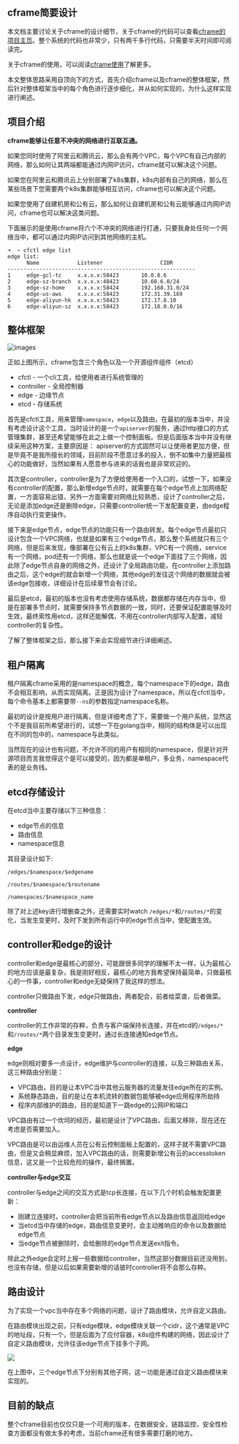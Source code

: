 ## cframe简要设计
本文档主要讨论关于cframe的设计细节，关于cframe的代码可以查看[cframe的项目主页](https://github.com/ICKelin/cframe)。整个系统的代码也非常少，只有两千多行代码，只需要半天时间即可阅读完。

关于cframe的使用，可以阅读[cframe使用](usage.md)了解更多。

本文整体思路采用自顶向下的方式，首先介绍cframe以及cframe的整体框架，然后针对整体框架当中的每个角色进行逐步细化，并从如何实现的，为什么这样实现进行阐述。

## 项目介绍
**cframe能够让任意不冲突的网络进行互联互通。**

如果您同时使用了阿里云和腾讯云，那么会有两个VPC，每个VPC有自己内部的网络，那么如何让其两端都能通过内网IP访问，cframe就可以解决这个问题。

如果您在阿里云和腾讯云上分别部署了k8s集群，k8s内部有自己的网络，那么在某些场景下您需要两个k8s集群能够相互访问，cframe也可以解决这个问题。

如果您使用了自建机房和公有云，那么如何让自建机房和公有云能够通过内网IP访问，cframe也可以解决这类问题。

下面展示的是使用cframe将六个不冲突的网络进行打通，只要我身处任何一个网络当中，都可以通过内网IP访问到其他网络的主机。

```
➜  ~ cfctl edge list
edge list:
      Name            Listener                  CIDR
-----------------------------------------------------------
1     edge-gcl-tc     x.x.x.x:58423       10.0.8.6
2     edge-sz-branch  x.x.x.x:48423       10.60.6.0/24
3     edge-sz-home    x.x.x.x:58424       192.168.31.0/24
4     edge-us-aws     x.x.x.x:58423       172.31.39.169
5     edge-aliyun-hk  x.x.x.x:58423       172.17.8.10
6     edge-aliyun-sz  x.x.x.x:58423       172.18.0.0/16
```

## 整体框架
![images](images/arch.jpg)

正如上图所示，cframe包含三个角色以及一个开源组件组件（etcd）

- cfctl - 一个cli工具，给使用者进行系统管理的
- controller  - 全局控制器
- edge - 边缘节点
- etcd - 存储系统

首先是cfctl工具，用来管理`namespace`，`edge`以及路由，在最初的版本当中，并没有考虑设计这个工具，当时设计的是一个`apiserver`的服务，通过http接口的方式管理集群，甚至还希望能够在此之上做一个控制面板。但是后面版本当中并没有继续采用这种方案，主要原因是： apiserver的方式固然可以让使用者更加方便，但是毕竟不是我所擅长的领域，目前阶段不愿意过多的投入，倒不如集中力量把最核心的功能做好，当然如果有人愿意参与进来的话我也是非常欢迎的。

其次是controller，controller是为了方便给使用者一个入口的，试想一下，如果没有controller的配置，那么新增edge节点时，就需要在每个edge节点上加网络配置，一方面容易出错，另外一方面需要对网络比较熟悉，设计了controller之后，无论是添加edge还是删除edge，只需要controller统一下发配置变更，由edge程序自动执行变更操作。

接下来是edge节点，edge节点的功能只有一个路由转发。每个edge节点最初只设计包含一个VPC网络，也就是如果有三个edge节点，那么整个系统就只有三个网络，但是后来发现，像部署在公有云上的k8s集群，VPC有一个网络，service有一个网络，pod还有一个网络，那么也就是说一个edge下面挂了三个网络，因此除了edge节点自身的网络之外，还设计了全局路由功能，在controller上添加路由之后，这个edge的就会新增一个网络，其他edge的发往这个网络的数据就会被该edge包接收，详细设计在后续章节会有讨论。

最后是etcd，最初的版本也没有考虑使用存储系统，数据都存储在内存当中，但是在部署多节点时，就需要保持多节点数据的一致，同时，还要保证配置能够及时生效，最终索性用etcd，这样还能解偶，不用在controller内部写入配置，减轻controller的复杂性。

了解了整体框架之后，那么接下来会实现细节进行详细阐述。

## 租户隔离
租户隔离cframe采用的是namespace的概念，每个namespace下的edge，路由不会相互影响，从而实现隔离。正是因为设计了namespace，所以在cfctl当中，每个命令基本上都需要带`--ns`的参数指定namespace名称。

最初的设计是按用户进行隔离，但是详细考虑了下，需要做一个用户系统，显然这个不是我目前所希望进行的，试想一下在golang当中，相同的结构体是可以出现在不同的包中的，namespace与此类似。

当然现在的设计也有问题，不允许不同的用户有相同的namespace，但是针对开源项目而言我觉得这个是可以接受的，因为都是单租户，多业务，namespace代表的是业务线。

## etcd存储设计
在etcd当中主要存储以下三种信息：

- edge节点的信息
- 路由信息
- namespace信息

其目录设计如下:

```
/edges/$namespace/$edgename

/routes/$namespace/$routename

/namespaces/$namespace_name

```

除了对上述key进行增删查之外，还需要实时watch `/edges/*`和`/routes/*`的变化，当发生变更时，及时下发到所有运行中的edge节点当中，使配置生效。

## controller和edge的设计
controller和edge是最核心的部分，可能跟很多同学的理解不太一样，认为最核心的地方应该是最复杂，我是刚好相反，最核心的地方我希望保持最简单，只做最核心的一件事，controller和edge无疑保持了我这样的想法。

controller只做路由下发，edge只做路由，两者配合，前者给菜谱，后者做菜。

**controller**

controller的工作非常的存粹，负责与客户端保持长连接，并在etcd的`/edges/*`和`/routes/*`两个目录发生变更时，通过长连接通知edge节点。

**edge**

edge则相对要多一点设计，edge维护与controller的连接，以及三种路由关系，这三种路由分别是：

- VPC路由，目的是让本VPC当中其他云服务器的流量发往edge所在的实例。
- 系统静态路由，目的是让在本机流转的数据包能够被edge应用程序所劫持
- 程序内部维护的路由，目的是知道下一跳edge的公网IP和端口

VPC路由有过一个坎坷的经历，最初是设计了VPC路由，后面又移除，现在还在考虑是否需要加入。

VPC路由是可以由运维人员在公有云控制面板上配置的，这样子就不需要VPC路由，但是又会稍显麻烦，加入VPC路由的话，则需要新增公有云的accesstoken信息，这又是一个比较危险的操作，最终搁置。

**controller与edge交互**

controller与edge之间的交互方式是tcp长连接，在以下几个时机会触发配置更新：

- 刚建立连接时，controller会把当前所有edge节点以及路由信息返回给edge
- 当etcd当中存储的edge，路由信息变更时，会主动推响应的命令以及数据给edge节点
- 当edge节点被删除时，会给删除的edge节点发送exit指令。

除此之外edge会定时上报一些数据给controller，当然这部分数据目前还没用到，也没有存储，但是以后如果需要新增的话彼时controller将不会那么存粹。

## 路由设计
为了实现一个vpc当中存在多个网络的问题，设计了路由模块，允许自定义路由。

在路由模块出现之前，只有edge模块，edge模块关联一个cidr，这个通常是VPC的地址段，只有一个，但是后面为了应付容器，k8s组件构建的网络，因此设计了自定义路由模块，允许往该edge节点下挂多个子网。

![](images/route.jpg)

在上图中，三个edge节点下分别有其他子网，这一功能是通过自定义路由模块来实现的。

## 目前的缺点
整个cframe目前也仅仅只是一个可用的版本，在数据安全，链路监控，安全性检查方面都没有做太多的考虑，当前cframe还有很多需要打磨的地方。